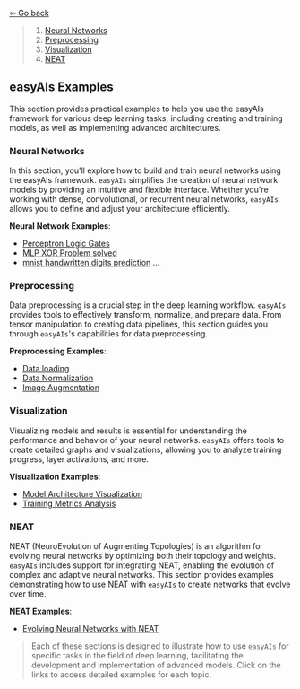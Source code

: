 [⇦ Go back](../Introduction.md)

> 1. [Neural Networks](#neural-networks)
> 2. [Preprocessing](#preprocessing)
> 3. [Visualization](#visualization)
> 4. [NEAT](#neat)

## easyAIs Examples

This section provides practical examples to help you use the easyAIs framework for various deep learning tasks, including creating and training models, as well as implementing advanced architectures.

### Neural Networks

In this section, you'll explore how to build and train neural networks using the easyAIs framework. `easyAIs` simplifies the creation of neural network models by providing an intuitive and flexible interface. Whether you're working with dense, convolutional, or recurrent neural networks, `easyAIs` allows you to define and adjust your architecture efficiently.

**Neural Network Examples**:
- [Perceptron Logic Gates]()
- [MLP XOR Problem solved]()
- [mnist handwritten digits prediction]()
...

### Preprocessing

Data preprocessing is a crucial step in the deep learning workflow. `easyAIs` provides tools to effectively transform, normalize, and prepare data. From tensor manipulation to creating data pipelines, this section guides you through `easyAIs`'s capabilities for data preprocessing.

**Preprocessing Examples**:
- [Data loading]()
- [Data Normalization]()
- [Image Augmentation]()

### Visualization

Visualizing models and results is essential for understanding the performance and behavior of your neural networks. `easyAIs` offers tools to create detailed graphs and visualizations, allowing you to analyze training progress, layer activations, and more.

**Visualization Examples**:
- [Model Architecture Visualization]()
- [Training Metrics Analysis]()

### NEAT

NEAT (NeuroEvolution of Augmenting Topologies) is an algorithm for evolving neural networks by optimizing both their topology and weights. `easyAIs` includes support for integrating NEAT, enabling the evolution of complex and adaptive neural networks. This section provides examples demonstrating how to use NEAT with `easyAIs` to create networks that evolve over time.

**NEAT Examples**:
- [Evolving Neural Networks with NEAT](NEAT/NEAT_Example.md)

> Each of these sections is designed to illustrate how to use `easyAIs` for specific tasks in the field of deep learning, facilitating the development and implementation of advanced models. Click on the links to access detailed examples for each topic.
